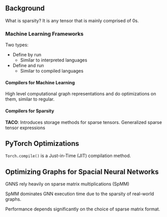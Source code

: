## Background

What is sparsity? It is any tensor that is mainly comprised of 0s.

### Machine Learning Frameworks

Two types: 
- Define by run
	- Similar to interpreted languages
- Define and run
	- Similar to compiled languages

#### Compilers for Machine Learning

High level computational graph representations and do optimizations on them, similar to regular.

#### Compilers for Sparsity

**TACO**: Introduces storage methods for sparse tensors. Generalized sparse tensor expressions

## PyTorch Optimizations

`Torch.compile()` is a Just-in-Time (JIT) compilation method.

## Optimizing Graphs for Spacial Neural Networks

GNNS rely heavily on sparse matrix multiplications (SpMM)

SpMM dominates GNN execution time due to the sparsity of real-world graphs.

Performance depends significantly on the choice of sparse matrix format.




